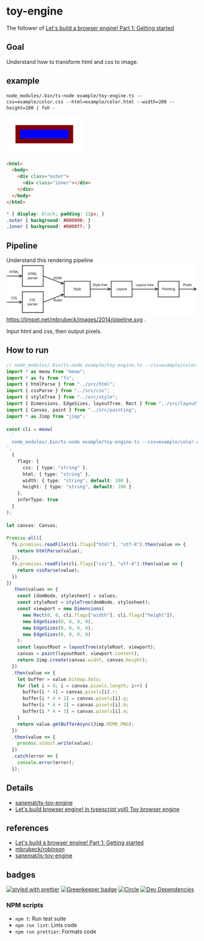 # toy-engine

The follower of [Let's build a browser engine! Part 1: Getting started](https://limpet.net/mbrubeck/2014/08/08/toy-layout-engine-1.html)

## Goal

Understand how to transform html and css to image.


## example

```
node_modules/.bin/ts-node example/toy-engine.ts --css=example/color.css --html=example/color.html --width=200 --height=100 | feh -
```

![generated image](./example/result.png)

```html
<html>
  <body>
    <div class="outer">
      <div class="inner"></div>
    </div>
  </body>
</html>
```

```css
* { display: block; padding: 12px; }
.outer { background: #800000; }
.inner { background: #0000ff; }
```

## Pipeline

Understand this rendering pipeline ![pipeline](./example/pipeline.svg) https://limpet.net/mbrubeck/images/2014/pipeline.svg .

Input html and css, then output pixels.

## How to run

```typescript
// node_modules/.bin/ts-node example/toy-engine.ts --css=example/color.css --html=example/color.html --width=200 --height=100 | feh -
import * as meow from "meow";
import * as fs from "fs";
import { htmlParse } from "../src/html";
import { cssParse } from "../src/css";
import { styleTree } from "../src/style";
import { Dimensions, EdgeSizes, layoutTree, Rect } from "../src/layout";
import { Canvas, paint } from "../src/painting";
import * as Jimp from "jimp";

const cli = meow(
  `
  node_modules/.bin/ts-node example/toy-engine.ts --css=example/color.css --html=example/color.html --width=200 --height=100 | feh -
`,
  {
    flags: {
      css: { type: "string" },
      html: { type: "string" },
      width: { type: "string", default: 200 },
      height: { type: "string", default: 100 }
    },
    inferType: true
  }
);

let canvas: Canvas;

Promise.all([
  fs.promises.readFile(cli.flags["html"], "utf-8").then(value => {
    return htmlParse(value);
  }),
  fs.promises.readFile(cli.flags["css"], "utf-8").then(value => {
    return cssParse(value);
  })
])
  .then(values => {
    const [domNode, stylesheet] = values;
    const styleRoot = styleTree(domNode, stylesheet);
    const viewport = new Dimensions(
      new Rect(0, 0, cli.flags["width"], cli.flags["height"]),
      new EdgeSizes(0, 0, 0, 0),
      new EdgeSizes(0, 0, 0, 0),
      new EdgeSizes(0, 0, 0, 0)
    );
    const layoutRoot = layoutTree(styleRoot, viewport);
    canvas = paint(layoutRoot, viewport.content);
    return Jimp.create(canvas.width, canvas.height);
  })
  .then(value => {
    let buffer = value.bitmap.data;
    for (let i = 0; i < canvas.pixels.length; i++) {
      buffer[i * 4] = canvas.pixels[i].r;
      buffer[i * 4 + 1] = canvas.pixels[i].g;
      buffer[i * 4 + 2] = canvas.pixels[i].b;
      buffer[i * 4 + 3] = canvas.pixels[i].a;
    }
    return value.getBufferAsync(Jimp.MIME_PNG);
  })
  .then(value => {
    process.stdout.write(value);
  })
  .catch(error => {
    console.error(error);
  });
```

## Details

- [sanemat/ts-toy-engine](https://github.com/sanemat/ts-toy-engine)
- [Let's build browser engine! in typescript vol0 Toy browser engine](https://dev.to/sanemat/let-s-build-browser-engine-in-typescript-vol0-toy-browser-engine-egm)


## references

- [Let's build a browser engine! Part 1: Getting started](https://limpet.net/mbrubeck/2014/08/08/toy-layout-engine-1.html)
- [mbrubeck/robinson](https://github.com/mbrubeck/robinson)
- [sanemat/js-toy-engine](https://github.com/sanemat/js-toy-engine)

## badges

[![styled with prettier](https://img.shields.io/badge/styled_with-prettier-ff69b4.svg)](https://github.com/prettier/prettier)
[![Greenkeeper badge](https://badges.greenkeeper.io/sanemat/ts-toy-engine.svg)](https://greenkeeper.io/)
[![Circle](https://img.shields.io/circleci/project/github/sanemat/ts-toy-engine/master.svg)](https://circleci.com/gh/sanemat/ts-toy-engine)
[![Dev Dependencies](https://david-dm.org/sanemat/ts-toy-engine/dev-status.svg)](https://david-dm.org/sanemat/ts-toy-engine?type=dev)

### NPM scripts

 - `npm t`: Run test suite
 - `npm run lint`: Lints code
 - `npm run prettier`: Formats code
